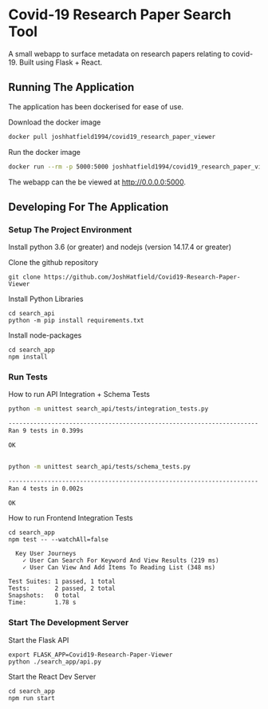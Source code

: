
# Covid-19 Research Paper Search Tool

A small webapp to surface metadata on research papers relating to covid-19. 
Built using Flask + React.



 
## Running The Application

The application has been dockerised for ease of use.


Download the docker image

```bash
docker pull joshhatfield1994/covid19_research_paper_viewer
```

Run the docker image

```bash
docker run --rm -p 5000:5000 joshhatfield1994/covid19_research_paper_viewer:latest
```

The webapp can the be viewed at http://0.0.0.0:5000.



## Developing For The Application

### Setup The Project Environment

Install python 3.6 (or greater) and nodejs (version 14.17.4 or greater)

Clone the github repository

```
git clone https://github.com/JoshHatfield/Covid19-Research-Paper-Viewer

```

Install Python Libraries 

```
cd search_api
python -m pip install requirements.txt
```

Install node-packages


```
cd search_app
npm install
```

### Run Tests

How to run API Integration + Schema Tests

```bash
python -m unittest search_api/tests/integration_tests.py

----------------------------------------------------------------------
Ran 9 tests in 0.399s

OK


python -m unittest search_api/tests/schema_tests.py

----------------------------------------------------------------------
Ran 4 tests in 0.002s

OK

```

How to run Frontend Integration Tests

```
cd search_app
npm test -- --watchAll=false

  Key User Journeys
    ✓ User Can Search For Keyword And View Results (219 ms)
    ✓ User Can View And Add Items To Reading List (348 ms)

Test Suites: 1 passed, 1 total
Tests:       2 passed, 2 total
Snapshots:   0 total
Time:        1.78 s

```

### Start The Development Server


Start the Flask API

```
export FLASK_APP=Covid19-Research-Paper-Viewer
python ./search_app/api.py
```

Start the React Dev Server

```
cd search_app
npm run start
```